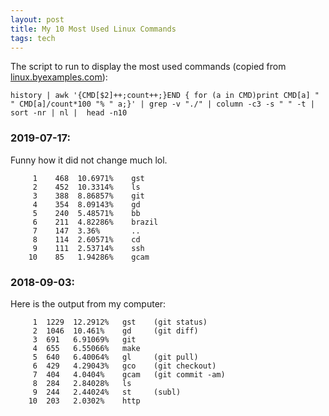 ```yaml
---
layout: post
title: My 10 Most Used Linux Commands
tags: tech
---
```


The script to run to display the most used commands (copied from [linux.byexamples.com](https://linux.byexamples.com/archives/332/what-is-your-10-common-linux-commands/)):

```
history | awk '{CMD[$2]++;count++;}END { for (a in CMD)print CMD[a] " " CMD[a]/count*100 "% " a;}' | grep -v "./" | column -c3 -s " " -t | sort -nr | nl |  head -n10
```

### 2019-07-17:
Funny how it did not change much lol.
```
     1    468  10.6971%    gst
     2    452  10.3314%    ls
     3    388  8.86857%    git
     4    354  8.09143%    gd
     5    240  5.48571%    bb
     6    211  4.82286%    brazil
     7    147  3.36%       ..
     8    114  2.60571%    cd
     9    111  2.53714%    ssh
    10    85   1.94286%    gcam
```

### 2018-09-03:

Here is the output from my computer:
```
     1	1229  12.2912%   gst    (git status)
     2	1046  10.461%    gd     (git diff)
     3	691   6.91069%   git
     4	655   6.55066%   make
     5	640   6.40064%   gl     (git pull)
     6	429   4.29043%   gco    (git checkout)
     7	404   4.0404%    gcam   (git commit -am)
     8	284   2.84028%   ls 
     9	244   2.44024%   st     (subl)
    10	203   2.0302%    http
```